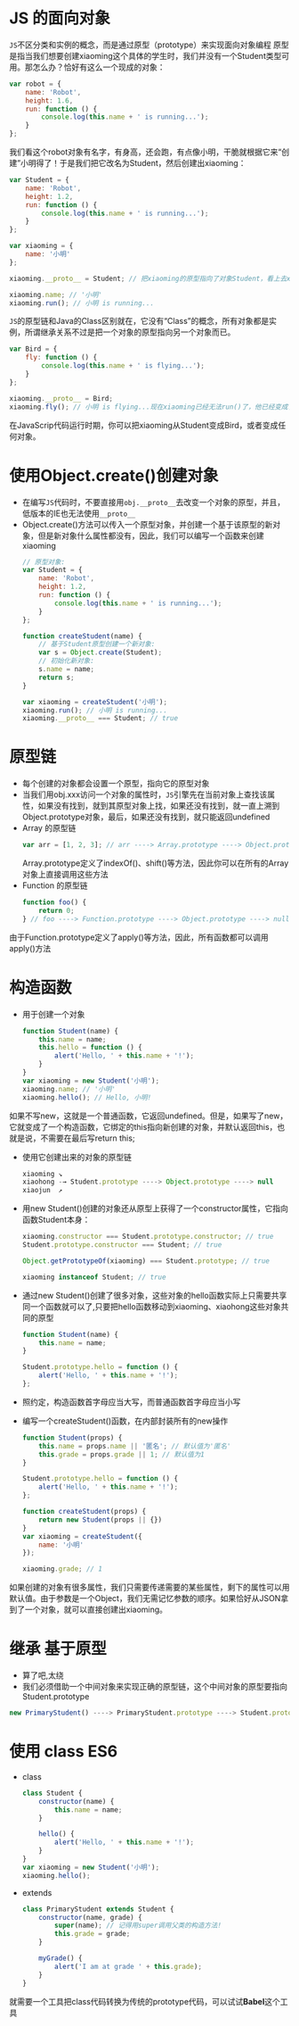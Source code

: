 # JS 的面向对象

`JS`不区分类和实例的概念，而是通过原型（prototype）来实现面向对象编程
原型是指当我们想要创建xiaoming这个具体的学生时，我们并没有一个Student类型可用。那怎么办？恰好有这么一个现成的对象：

```js
var robot = {
    name: 'Robot',
    height: 1.6,
    run: function () {
        console.log(this.name + ' is running...');
    }
};
```

我们看这个robot对象有名字，有身高，还会跑，有点像小明，干脆就根据它来“创建”小明得了！于是我们把它改名为Student，然后创建出xiaoming：

```js
var Student = {
    name: 'Robot',
    height: 1.2,
    run: function () {
        console.log(this.name + ' is running...');
    }
};

var xiaoming = {
    name: '小明'
};

xiaoming.__proto__ = Student; // 把xiaoming的原型指向了对象Student，看上去xiaoming仿佛是从Student继承下来的：

xiaoming.name; // '小明'
xiaoming.run(); // 小明 is running...
```

`JS`的原型链和Java的Class区别就在，它没有“Class”的概念，所有对象都是实例，所谓继承关系不过是把一个对象的原型指向另一个对象而已。

```js
var Bird = {
    fly: function () {
        console.log(this.name + ' is flying...');
    }
};

xiaoming.__proto__ = Bird;
xiaoming.fly(); // 小明 is flying...现在xiaoming已经无法run()了，他已经变成了一只鸟：
```
在JavaScrip代码运行时期，你可以把xiaoming从Student变成Bird，或者变成任何对象。

# 使用Object.create()创建对象
- 在编写`JS`代码时，不要直接用`obj.__proto__`去改变一个对象的原型，并且，低版本的IE也无法使用`__proto__`
- Object.create()方法可以传入一个原型对象，并创建一个基于该原型的新对象，但是新对象什么属性都没有，因此，我们可以编写一个函数来创建xiaoming
    ```js
    // 原型对象:
    var Student = {
        name: 'Robot',
        height: 1.2,
        run: function () {
            console.log(this.name + ' is running...');
        }
    };

    function createStudent(name) {
        // 基于Student原型创建一个新对象:
        var s = Object.create(Student);
        // 初始化新对象:
        s.name = name;
        return s;
    }

    var xiaoming = createStudent('小明');
    xiaoming.run(); // 小明 is running...
    xiaoming.__proto__ === Student; // true
    ```

# 原型链
- 每个创建的对象都会设置一个原型，指向它的原型对象
- 当我们用obj.xxx访问一个对象的属性时，`JS`引擎先在当前对象上查找该属性，如果没有找到，就到其原型对象上找，如果还没有找到，就一直上溯到Object.prototype对象，最后，如果还没有找到，就只能返回undefined
- Array 的原型链
    ```js
    var arr = [1, 2, 3]; // arr ----> Array.prototype ----> Object.prototype ----> null
    ```
    Array.prototype定义了indexOf()、shift()等方法，因此你可以在所有的Array对象上直接调用这些方法
- Function 的原型链
    ```js
    function foo() {
        return 0;
    } // foo ----> Function.prototype ----> Object.prototype ----> null
    ```
由于Function.prototype定义了apply()等方法，因此，所有函数都可以调用apply()方法

# 构造函数
- 用于创建一个对象
    ```js
    function Student(name) {
        this.name = name;
        this.hello = function () {
            alert('Hello, ' + this.name + '!');
        }
    }
    var xiaoming = new Student('小明');
    xiaoming.name; // '小明'
    xiaoming.hello(); // Hello, 小明!
    ```
如果不写new，这就是一个普通函数，它返回undefined。但是，如果写了new，它就变成了一个构造函数，它绑定的this指向新创建的对象，并默认返回this，也就是说，不需要在最后写return this;
- 使用它创建出来的对象的原型链
    ```js
    xiaoming ↘
    xiaohong -→ Student.prototype ----> Object.prototype ----> null
    xiaojun  ↗
    ```

- 用new Student()创建的对象还从原型上获得了一个constructor属性，它指向函数Student本身：
    ```js
    xiaoming.constructor === Student.prototype.constructor; // true
    Student.prototype.constructor === Student; // true

    Object.getPrototypeOf(xiaoming) === Student.prototype; // true

    xiaoming instanceof Student; // true
    ```

- 通过new Student()创建了很多对象，这些对象的hello函数实际上只需要共享同一个函数就可以了,只要把hello函数移动到xiaoming、xiaohong这些对象共同的原型
    ```js
    function Student(name) {
        this.name = name;
    }

    Student.prototype.hello = function () {
        alert('Hello, ' + this.name + '!');
    };
    ```
- 照约定，构造函数首字母应当大写，而普通函数首字母应当小写

- 编写一个createStudent()函数，在内部封装所有的new操作
    ```js
    function Student(props) {
        this.name = props.name || '匿名'; // 默认值为'匿名'
        this.grade = props.grade || 1; // 默认值为1
    }

    Student.prototype.hello = function () {
        alert('Hello, ' + this.name + '!');
    };

    function createStudent(props) {
        return new Student(props || {})
    }
    var xiaoming = createStudent({
        name: '小明'
    });

    xiaoming.grade; // 1
    ```
如果创建的对象有很多属性，我们只需要传递需要的某些属性，剩下的属性可以用默认值。由于参数是一个Object，我们无需记忆参数的顺序。如果恰好从JSON拿到了一个对象，就可以直接创建出xiaoming。

# 继承 基于原型
- 算了吧,太绕
- 我们必须借助一个中间对象来实现正确的原型链，这个中间对象的原型要指向Student.prototype
```js
new PrimaryStudent() ----> PrimaryStudent.prototype ----> Student.prototype ----> Object.prototype ----> null
```

# 使用 class ES6
- class
    ```js
    class Student {
        constructor(name) {
            this.name = name;
        }

        hello() {
            alert('Hello, ' + this.name + '!');
        }
    }
    var xiaoming = new Student('小明');
    xiaoming.hello();
    ```

- extends
    ```js
    class PrimaryStudent extends Student {
        constructor(name, grade) {
            super(name); // 记得用super调用父类的构造方法!
            this.grade = grade;
        }

        myGrade() {
            alert('I am at grade ' + this.grade);
        }
    }
    ```
就需要一个工具把class代码转换为传统的prototype代码，可以试试**Babel**这个工具

